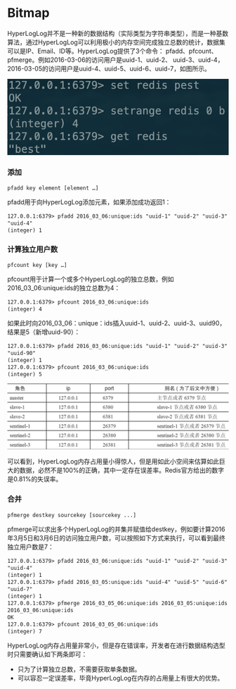# Bitmap

HyperLogLog并不是一种新的数据结构（实际类型为字符串类型），而是一种基数算法，通过HyperLogLog可以利用极小的内存空间完成独立总数的统计，数据集可以是IP、Email、ID等。HyperLogLog提供了3个命令： pfadd、pfcount、pfmerge。例如2016-03-06的访问用户是uuid-1、uuid-2、 uuid-3、uuid-4，2016-03-05的访问用户是uuid-4、uuid-5、uuid-6、uuid-7，如图所示。

![](../.gitbook/assets/image%20%2871%29.png)

### 添加

```text
pfadd key element [element …]
```

pfadd用于向HyperLogLog添加元素，如果添加成功返回1：

```text
127.0.0.1:6379> pfadd 2016_03_06:unique:ids "uuid-1" "uuid-2" "uuid-3" "uuid-4"
(integer) 1
```

### 计算独立用户数

```text
pfcount key [key …]
```

pfcount用于计算一个或多个HyperLogLog的独立总数，例如 2016\_03\_06:unique:ids的独立总数为4：

```text
127.0.0.1:6379> pfcount 2016_03_06:unique:ids
(integer) 4
```

如果此时向2016\_03\_06：unique：ids插入uuid-1、uuid-2、uuid-3、uuid90，结果是5（新增uuid-90）：

```text
127.0.0.1:6379> pfadd 2016_03_06:unique:ids "uuid-1" "uuid-2" "uuid-3" "uuid-90"
(integer) 1
127.0.0.1:6379> pfcount 2016_03_06:unique:ids
(integer) 5
```

![&#x96C6;&#x5408;&#x7C7B;&#x578B;&#x548C;HyperLogLog&#x5360;&#x7528;&#x7A7A;&#x95F4;&#x5BF9;&#x6BD4;](../.gitbook/assets/image%20%28101%29.png)

可以看到，HyperLogLog内存占用量小得惊人，但是用如此小空间来估算如此巨大的数据，必然不是100%的正确，其中一定存在误差率。Redis官方给出的数字是0.81%的失误率。

### 合并

```text
pfmerge destkey sourcekey [sourcekey ...]
```

pfmerge可以求出多个HyperLogLog的并集并赋值给destkey，例如要计算2016年3月5日和3月6日的访问独立用户数，可以按照如下方式来执行，可以看到最终独立用户数是7：

```text
127.0.0.1:6379> pfadd 2016_03_06:unique:ids "uuid-1" "uuid-2" "uuid-3" "uuid-4"
(integer) 1
127.0.0.1:6379> pfadd 2016_03_05:unique:ids "uuid-4" "uuid-5" "uuid-6" "uuid-7"
(integer) 1
127.0.0.1:6379> pfmerge 2016_03_05_06:unique:ids 2016_03_05:unique:ids 2016_03_06:unique:ids
OK
127.0.0.1:6379> pfcount 2016_03_05_06:unique:ids
(integer) 7
```

HyperLogLog内存占用量非常小，但是存在错误率，开发者在进行数据结构选型时只需要确认如下两条即可： 

* 只为了计算独立总数，不需要获取单条数据。 
* 可以容忍一定误差率，毕竟HyperLogLog在内存的占用量上有很大的优势。

